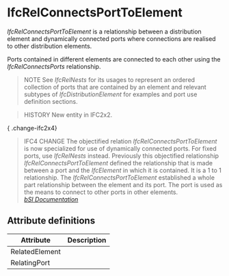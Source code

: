 IfcRelConnectsPortToElement
===========================
_IfcRelConnectsPortToElement_ is a relationship between a distribution element
and dynamically connected ports where connections are realised to other
distribution elements.  
  
Ports contained in different elements are connected to each other using the
_IfcRelConnectsPorts_ relationship.  
  
> NOTE  See _IfcRelNests_ for its usages to represent an ordered collection of
> ports that are contained by an element and relevant subtypes of
> _IfcDistributionElement_ for examples and port use definition sections.  
  
> HISTORY  New entity in IFC2x2.  
  
{ .change-ifc2x4}  
> IFC4 CHANGE  The objectified relation _IfcRelConnectsPortToElement_ is now
> specialized for use of dynamically connected ports. For fixed ports, use
> _IfcRelNests_ instead. Previously this objectified relationship
> _IfcRelConnectsPortToElement_ defined the relationship that is made between
> a port and the _IfcElement_ in which it is contained. It is a 1 to 1
> relationship. The _IfcRelConnectsPortToElement_ established a whole part
> relationship between the element and its port. The port is used as the means
> to connect to other ports in other elements.  
[ _bSI
Documentation_](https://standards.buildingsmart.org/IFC/DEV/IFC4_2/FINAL/HTML/schema/ifcproductextension/lexical/ifcrelconnectsporttoelement.htm)


Attribute definitions
---------------------
| Attribute      | Description   |
|----------------|---------------|
| RelatedElement |               |
| RelatingPort   |               |

